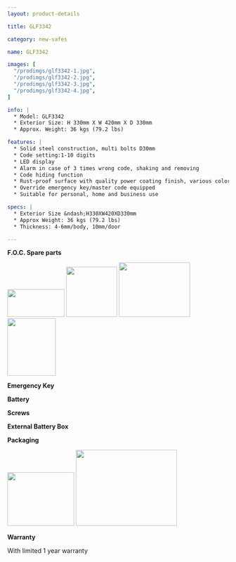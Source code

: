 ```yaml
---
layout: product-details

title: GLF3342

category: new-safes

name: GLF3342

images: [
  "/prodimgs/glf3342-1.jpg",
  "/prodimgs/glf3342-2.jpg",
  "/prodimgs/glf3342-3.jpg",
  "/prodimgs/glf3342-4.jpg",
]

info: |
  * Model: GLF3342
  * Exterior Size: H 330mm X W 420mm X D 330mm
  * Approx. Weight: 36 kgs (79.2 lbs)

features: |
  * Solid steel construction, multi bolts D30mm
  * Code setting:1-10 digits
  * LED display
  * Alarm in case of 3 times wrong code, shaking and removing
  * Code hiding function
  * Rust-proof surface with quality power coating finish, various colors available
  * Override emergency key/master code equipped
  * Suitable for personal, home and business use

specs: |
  * Exterior Size &ndash;H330XW420XD330mm
  * Approx Weight: 36 kgs (79.2 lbs)
  * Thickness: 4-6mm/body, 10mm/door

---
```


**F.O.C. Spare parts**

<img alt="" src="{PRODIMGS}/prodimgs/glf3342-5.jpg" style="width: 130px; height: 63px;" />

<img alt="" src="{PRODIMGS}/prodimgs/glf3342-6.jpg" style="width: 116px; height: 114px;" />

<img alt="" src="{PRODIMGS}/prodimgs/glf3342-7.jpg" style="width: 162px; height: 124px;" />

<img alt="" src="{PRODIMGS}/prodimgs/glf3342-8.jpg" style="width: 110px; height: 131px;" />

**Emergency Key**

**Battery**

**Screws**

**External Battery Box**

**Packaging**

<img height="144" src="{PRODIMGS}/prodimgs/glf3342-9.jpg" style="width: 152px; height: 122px" width="183" />

<img alt="" src="{PRODIMGS}/prodimgs/glf3342-10.jpg" style="width: 230px; height: 173px;" />

**Warranty**

With limited 1 year warranty
